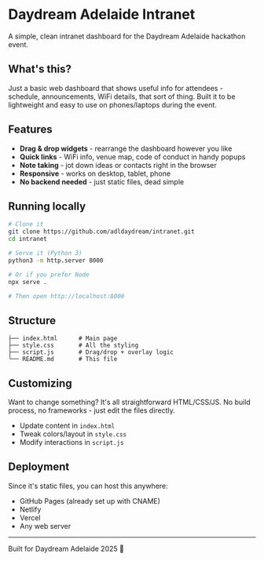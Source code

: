 # Daydream Adelaide Intranet

A simple, clean intranet dashboard for the Daydream Adelaide hackathon event.

## What's this?

Just a basic web dashboard that shows useful info for attendees - schedule, announcements, WiFi details, that sort of thing. Built it to be lightweight and easy to use on phones/laptops during the event.

## Features

- **Drag & drop widgets** - rearrange the dashboard however you like
- **Quick links** - WiFi info, venue map, code of conduct in handy popups  
- **Note taking** - jot down ideas or contacts right in the browser
- **Responsive** - works on desktop, tablet, phone
- **No backend needed** - just static files, dead simple

## Running locally

```bash
# Clone it
git clone https://github.com/adldaydream/intranet.git
cd intranet

# Serve it (Python 3)
python3 -m http.server 8000

# Or if you prefer Node
npx serve .

# Then open http://localhost:8000
```

## Structure

```
├── index.html      # Main page
├── style.css       # All the styling
├── script.js       # Drag/drop + overlay logic
└── README.md       # This file
```

## Customizing

Want to change something? It's all straightforward HTML/CSS/JS. No build process, no frameworks - just edit the files directly.

- Update content in `index.html`
- Tweak colors/layout in `style.css` 
- Modify interactions in `script.js`

## Deployment

Since it's static files, you can host this anywhere:
- GitHub Pages (already set up with CNAME)
- Netlify 
- Vercel
- Any web server

---

Built for Daydream Adelaide 2025 🚀
